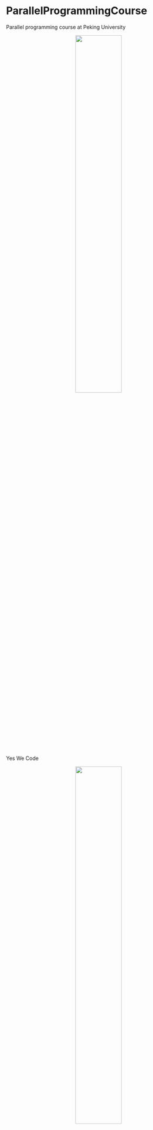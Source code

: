 # ParallelProgrammingCourse
Parallel programming course at Peking University

<center>
<img src="http://logok.org/wp-content/uploads/2014/04/Peking-University-logo.png" width="50%" height="50%" />
</center>
 
 Yes We Code
<center>
<img src="https://octodex.github.com/images/baracktocat.jpg" width="50%" height="50%" />
</center>

## Contents
1. Homeworks and Projects

  * Nine times of homeworks, both my homeworks and my partner Shiyao Li's homeworks. These homeworks including
  Pthreads, MPI and CUDA Parallel Programming Interface, and Fortran/C Programming Language.
  
  * Yao Hong's homeworks. [Yao Hong](https://github.com/hong-yao)

  * Reference Codes and Training Materials are come from Lawrence Livermore National Laboratory, which written by Blaise Barney. Thanks a lot for the open resource. 

  * My first and second CUDA Programs.

  * Example codes of my Lectures on HPC to Prof. Shan Tang's group.

  * We Gratefully Acknowledge Associate Prof. Hua-shan Yu from School of Electronics Engineering and Computer Science at Peking University for his help both in course and final project.  

2. Reference Material's Programs 
  * Peter Pacheco's Book (An introduction to Parallel Programming)'s Materials. Codes of each chapter.
  * Other materials will be updated in the future. 

## Warranty 
Maybe, there are many mistakes in the both documents and Codes, because of the limitation of our knowledge and strength. As a result: THESE DOCUMENTS AND CODES ARE PROVIDED "AS IS" WITHOUT WARRANTY OF ANY KIND.
I MAKE NO WARRANTIES, EXPRESS OR IMPLIED, THAT THEY ARE FREE OF ERROR.

## Copyright
You can use and copy these works for any academic purpose, Except just copy to finish your homework or republish these works without proper declare their original author.
